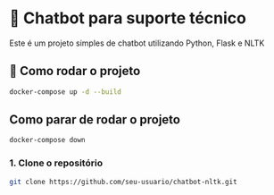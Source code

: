 # 🤖 Chatbot para suporte técnico

Este é um projeto simples de chatbot utilizando Python, Flask e NLTK

## 🚀 Como rodar o projeto

```bash
docker-compose up -d --build
```
## Como parar de rodar o projeto

 ```bash
docker-compose down
```
### 1. Clone o repositório

```bash
git clone https://github.com/seu-usuario/chatbot-nltk.git
```